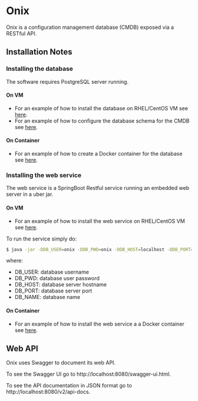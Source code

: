 # Onix 

Onix is a configuration management database (CMDB) exposed via a RESTful API.

## Installation Notes

### Installing the database

The software requires PostgreSQL server running.

#### On VM
- For an example of how to install the database on RHEL/CentOS VM see [here](install/vm/db/install_pgsql.sh).
- For an example of how to configure the database schema for the CMDB see [here](install/vm/db/configure_pgsql.sh).

#### On Container
- For an example of how to create a Docker container for the database see [here](install/container/db/build.sh).

### Installing the web service

The web service is a SpringBoot Restful service running an embedded web server in a uber jar.

#### On VM
- For an example of how to install the web service on RHEL/CentOS VM see [here](install/vm/svc/build.sh).

To run the service simply do:
```bash
$ java -jar -DDB_USER=onix -DDB_PWD=onix -DDB_HOST=localhost -DDB_PORT=5432 -DDB_NAME=onix onix-1.0-SNAPSHOT.jar 
```
where:
- DB_USER: database username
- DB_PWD: database user password
- DB_HOST: database server hostname
- DB_PORT: database server port
- DB_NAME: database name

#### On Container
- For an example of how to install the web service a a Docker container see [here](install/container/svc/build.sh).

## Web API

Onix uses Swagger to document its web API.

To see the Swagger UI go to http://localhost:8080/swagger-ui.html.

To see the API documentation in JSON format go to http://localhost:8080/v2/api-docs.